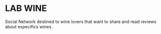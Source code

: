 # LAB WINE 

Social Network destined to wine lovers that want to share and read reviews about especifics wines.
